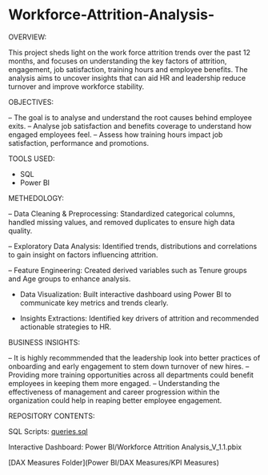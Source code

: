 # Workforce-Attrition-Analysis-
OVERVIEW:  

This project sheds light on the work force attrition trends over the past 12 months, and focuses on understanding the key factors of attrition, engagement, job satisfaction, training hours and employee benefits. The analysis aims to uncover insights that can aid HR and leadership reduce turnover and improve workforce stability.


OBJECTIVES:

– The goal is to analyse and understand the root causes behind employee exits. 
– Analyse job satisfaction and benefits coverage to understand how engaged employees feel.
– Assess how training hours impact job satisfaction, performance and promotions. 


TOOLS USED:

- SQL
- Power BI


METHEDOLOGY:

– Data Cleaning & Preprocessing: Standardized categorical columns, handled missing values, and removed duplicates to ensure high data quality.

– Exploratory Data Analysis: Identified trends, distributions and correlations to gain insight on factors influencing attrition.

– Feature Engineering: Created derived variables such as Tenure groups and Age groups to enhance analysis.

- Data Visualization: Built interactive dashboard using Power BI to communicate key metrics and trends	clearly.

- Insights Extractions: Identified key drivers of attrition and recommended actionable strategies to HR.


BUSINESS INSIGHTS: 

– It is highly recommmended that the leadership look into better practices of onboarding and early engagement to stem down turnover of new hires. 
– Providing more training opportunities across all departments could benefit employees in keeping them more engaged.
– Understanding the effectiveness of management and career progression within the organization could help in reaping better employee engagement. 

REPOSITORY CONTENTS:

SQL Scripts: [queries.sql](SQL/queries.sql) 

Interactive Dashboard: Power BI/Workforce Attrition Analysis_V_1.1.pbix

[DAX Measures Folder](Power BI/DAX Measures/KPI Measures)



